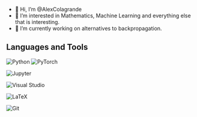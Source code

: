 - 👋 Hi, I’m @AlexColagrande
- 👀 I’m interested in Mathematics, Machine Learning and everything else that is interesting.
- 🌱 I’m currently working on alternatives to backpropagation.

## Languages and Tools

![Python](https://img.shields.io/badge/Language-Python-blue)
![PyTorch](https://img.shields.io/badge/Library-PyTorch-orange)

![Jupyter](https://img.shields.io/badge/Tool-Jupyter-orange)

![Visual Studio](https://img.shields.io/badge/Tool-VS-blue)

![LaTeX](https://img.shields.io/badge/Tool-LaTeX-green)

![Git](https://img.shields.io/badge/Tool-Git-red)

<!---
AlexColagrande/AlexColagrande is a ✨ special ✨ repository because its `README.md` (this file) appears on your GitHub profile.
You can click the Preview link to take a look at your changes.

![Pandas](https://img.shields.io/badge/Library-Pandas-purple)
![C#](https://img.shields.io/badge/Language-C%23-green)
![F#](https://img.shields.io/badge/Language-F%23-green)
![OCaml](https://img.shields.io/badge/Language-OCaml-blue)
![OPAM](https://img.shields.io/badge/Tool-OPAM-blue)
![Dune](https://img.shields.io/badge/Tool-Dune-blue)
![Bash](https://img.shields.io/badge/Tool-Bash-green)
--->
